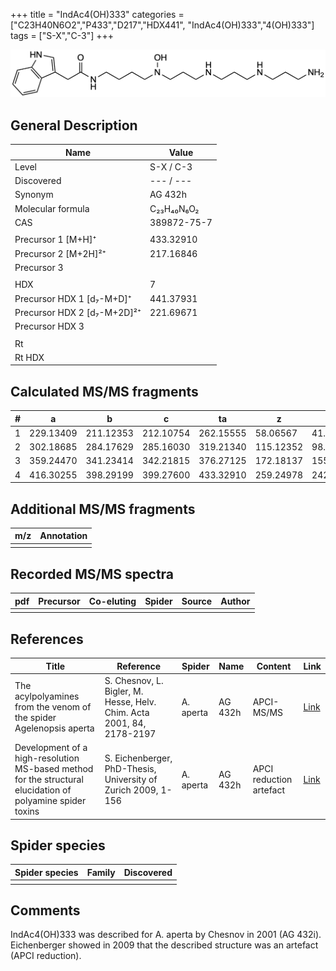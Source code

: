 +++
title = "IndAc4(OH)333"
categories = ["C23H40N6O2","P433","D217","HDX441",
"IndAc4(OH)333","4(OH)333"]
tags = ["S-X","C-3"]
+++

![](/img/IndAc4(OH)333.png)

## General Description

| Name                        | Value            |
|-----------------------------|------------------|
| Level                       | S-X / C-3               |
| Discovered                  | --- / --- |
| Synonym                     | AG 432h          |
| Molecular formula           | C₂₃H₄₀N₆O₂       |
| CAS                         | 389872-75-7      |
|                             |                  |
| Precursor 1 [M+H]⁺          | 433.32910        |
| Precursor 2 [M+2H]²⁺        | 217.16846        |
| Precursor 3                 |                  |
|                             |                  |
| HDX                         | 7                |
| Precursor HDX 1 [d₇-M+D]⁺   | 441.37931        |
| Precursor HDX 2 [d₇-M+2D]²⁺ | 221.69671        |
| Precursor HDX 3             |                  |
|                             |                  |
| Rt                          |                  |
| Rt HDX                      |                  |

## Calculated MS/MS fragments

| # | a         | b         | c         | ta        | z         | y         | tz        |
|---|-----------|-----------|-----------|-----------|-----------|-----------|-----------|
| 1 | 229.13409 | 211.12353 | 212.10754 | 262.15555 | 58.06567  | 41.03912  | 75.09222  |
| 2 | 302.18685 | 284.17629 | 285.16030 | 319.21340 | 115.12352 | 98.09697  | 132.15007 |
| 3 | 359.24470 | 341.23414 | 342.21815 | 376.27125 | 172.18137 | 155.15482 | 205.20283 |
| 4 | 416.30255 | 398.29199 | 399.27600 | 433.32910 | 259.24978 | 242.22323 | 276.27633 |

## Additional MS/MS fragments

| m/z       | Annotation |
|-----------|------------|
|           |            |

## Recorded MS/MS spectra

| pdf | Precursor | Co-eluting | Spider | Source | Author |
|-----|-----------|------------|--------|--------|--------|
|     |           |            |        |        |        |

## References

| Title                                                                                                      | Reference                                                             | Spider    | Name    | Content                 | Link                                                                                                                          |
|------------------------------------------------------------------------------------------------------------|-----------------------------------------------------------------------|-----------|---------|-------------------------|-------------------------------------------------------------------------------------------------------------------------------|
| The acylpolyamines from the venom of the spider Agelenopsis aperta                                         | S. Chesnov, L. Bigler, M. Hesse, Helv. Chim. Acta 2001, 84, 2178-2197 | A. aperta | AG 432h | APCI-MS/MS              | [Link](https://onlinelibrary.wiley.com/doi/abs/10.1002/1522-2675%2820010815%2984%3A8%3C2178%3A%3AAID-HLCA2178%3E3.0.CO%3B2-N) |
| Development of a high-resolution MS-based method for the structural elucidation of polyamine spider toxins | S. Eichenberger, PhD-Thesis, University of Zurich 2009, 1-156         | A. aperta | AG 432h | APCI reduction artefact | [Link](https://www.zora.uzh.ch/id/eprint/12787/1/Eichenberger.pdf)                                                            |

## Spider species

| Spider species | Family | Discovered |
|----------------|--------|------------|
|                |        |            |

## Comments
IndAc4(OH)333 was described for A. aperta by Chesnov in 2001 (AG 432i). Eichenberger showed in 2009 that the described structure was an artefact (APCI reduction).